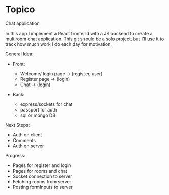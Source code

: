 # Topico
Chat application

In this app I implement a React frontend with a JS backend to create a multiroom chat application.
This git should be a solo project, but I'll use it to track how much work I do each day for motivation.

General Idea:
  - Front:
    - Welcome/ login page -> (register, user)
    - Register page -> (login)
    - Chat -> (login)
    
  - Back:
    - express/sockets for chat
    - passport for auth
    - sql or mongo DB
    
Next Steps:
  - Auth on client
  - Comments
  - Auth on server

Progress:
  - Pages for register and login
  - Pages for rooms and chat
  - Socket connection to server
  - Fetching rooms from server
  - Posting formInputs to server
